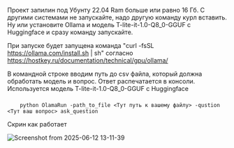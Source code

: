 Проект запилин под Убунту 22.04 Ram больше или равно 16 Гб.  С другими системами не запускайте, надо другую команду курл вставить. Ну или установите Ollama и модель T-lite-it-1.0-Q8_0-GGUF с Huggingface и сразу команду запускайте.


При запуске будет запущена команда "curl -fsSL https://ollama.com/install.sh | sh" согласно https://hostkey.ru/documentation/technical/gpu/ollama/



В командной строке вводим путь до csv файла, который должна обработать модель и вопрос. Ответ распечатается в консоли. Используется модель T-lite-it-1.0-Q8_0-GGUF с Huggingface


###
        python OlamaRun -path_to_file <Тут путь к вашему файлу> -qustion <Тут ваш вопрос> ask_question



Скрин как работает


![Screenshot from 2025-06-12 13-11-39](https://github.com/user-attachments/assets/54b771f8-81de-46e8-ba9b-58d0f5cd16f1)





